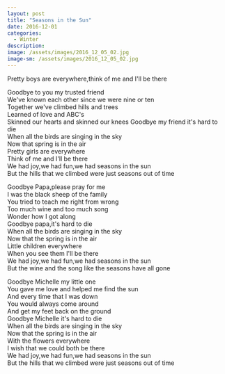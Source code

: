 ```yaml
---
layout: post
title: "Seasons in the Sun"
date: 2016-12-01
categories:
  - Winter
description: 
image: /assets/images/2016_12_05_02.jpg
image-sm: /assets/images/2016_12_05_02.jpg
---
```

Pretty boys are everywhere,think of me and I'll be there


Goodbye to you my trusted friend  
We've known each other since we were nine or ten  
Together we've climbed hills and trees  
Learned of love and ABC's  
Skinned our hearts and skinned our knees
Goodbye my friend it's hard to die  
When all the birds are singing in the sky  
Now that spring is in the air  
Pretty girls are everywhere  
Think of me and I'll be there  
We had joy,we had fun,we had seasons in the sun  
But the hills that we climbed were just seasons out of time  


Goodbye Papa,please pray for me  
I was the black sheep of the family  
You tried to teach me right from wrong  
Too much wine and too much song  
Wonder how I got along  
Goodbye papa,it's hard to die  
When all the birds are singing in the sky  
Now that the spring is in the air  
Little children everywhere  
When you see them I'll be there  
We had joy,we had fun,we had seasons in the sun  
But the wine and the song like the seasons have all gone  


Goodbye Michelle my little one  
You gave me love and helped me find the sun  
And every time that I was down  
You would always come around  
And get my feet back on the ground  
Goodbye Michelle it's hard to die  
When all the birds are singing in the sky  
Now that the spring is in the air  
With the flowers everywhere  
I wish that we could both be there  
We had joy,we had fun,we had seasons in the sun  
But the hills that we climbed were just seasons out of time  